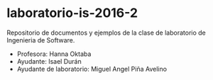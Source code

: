 # laboratorio-is-2016-2

Repositorio de documentos y ejemplos de la clase de laboratorio de Ingenieria de Software.

* Profesora: Hanna Oktaba
* Ayudante: Isael Durán
* Ayudante de laboratorio: Miguel Angel Piña Avelino

